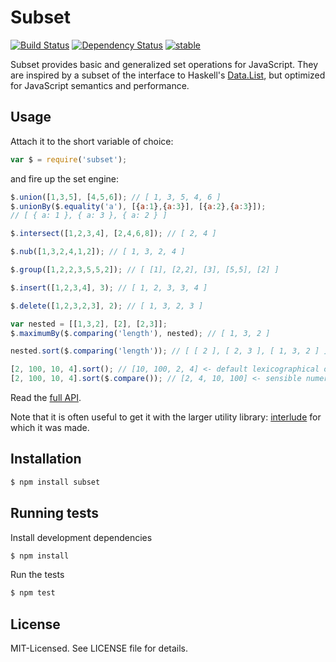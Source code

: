 # Subset
[![Build Status](https://secure.travis-ci.org/clux/subset.svg)](http://travis-ci.org/clux/subset)
[![Dependency Status](https://david-dm.org/clux/subset.svg)](https://david-dm.org/clux/subset)
[![stable](http://hughsk.github.io/stability-badges/dist/stable.svg)](http://nodejs.org/api/documentation.html#documentation_stability_index)

Subset provides basic and generalized set operations for JavaScript.
They are inspired by a subset of the interface to Haskell's [Data.List](http://www.haskell.org/ghc/docs/latest/html/libraries/base/Data-List.html), but optimized for JavaScript semantics and performance.

## Usage
Attach it to the short variable of choice:

```javascript
var $ = require('subset');
```

and fire up the set engine:

```javascript
$.union([1,3,5], [4,5,6]); // [ 1, 3, 5, 4, 6 ]
$.unionBy($.equality('a'), [{a:1},{a:3}], [{a:2},{a:3}]);
// [ { a: 1 }, { a: 3 }, { a: 2 } ]

$.intersect([1,2,3,4], [2,4,6,8]); // [ 2, 4 ]

$.nub([1,3,2,4,1,2]); // [ 1, 3, 2, 4 ]

$.group([1,2,2,3,5,5,2]); // [ [1], [2,2], [3], [5,5], [2] ]

$.insert([1,2,3,4], 3); // [ 1, 2, 3, 3, 4 ]

$.delete([1,2,3,2,3], 2); // [ 1, 3, 2, 3 ]

var nested = [[1,3,2], [2], [2,3]];
$.maximumBy($.comparing('length'), nested); // [ 1, 3, 2 ]

nested.sort($.comparing('length')); // [ [ 2 ], [ 2, 3 ], [ 1, 3, 2 ] ]

[2, 100, 10, 4].sort(); // [10, 100, 2, 4] <- default lexicographical order
[2, 100, 10, 4].sort($.compare()); // [2, 4, 10, 100] <- sensible numerical order
```

Read the [full API](https://github.com/clux/subset/blob/master/api.md).

Note that it is often useful to get it with the larger utility library:
[interlude](https://github.com/clux/interlude) for which it was made.

## Installation

```bash
$ npm install subset
```

## Running tests
Install development dependencies

```bash
$ npm install
```

Run the tests

```bash
$ npm test
```

## License
MIT-Licensed. See LICENSE file for details.
